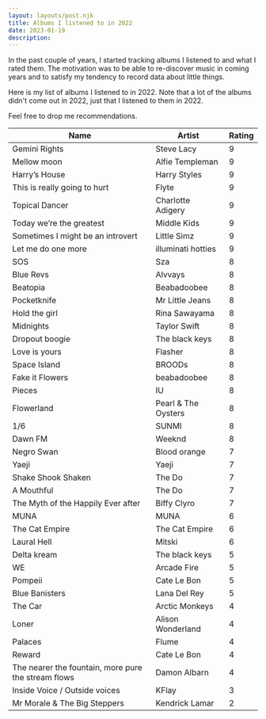 ```yaml
---
layout: layouts/post.njk
title: Albums I listened to in 2022
date: 2023-01-19
description:
---
```


In the past couple of years, I started tracking albums I listened to and what I rated them. The motivation was to be able to re-discover music in coming years and to satisfy my tendency to record data about little things.

Here is my list of albums I listened to in 2022. Note that a lot of the albums didn't come out in 2022, just that I listened to them in 2022.

Feel free to drop me recommendations.

| Name                                                | Artist              | Rating |
| --------------------------------------------------- | ------------------- | ------ |
| Gemini Rights                                       | Steve Lacy          | 9      |
| Mellow moon                                         | Alfie Templeman     | 9      |
| Harry’s House                                       | Harry Styles        | 9      |
| This is really going to hurt                        | Flyte               | 9      |
| Topical Dancer                                      | Charlotte Adigery   | 9      |
| Today we’re the greatest                            | Middle Kids         | 9      |
| Sometimes I might be an introvert                   | Little Simz         | 9      |
| Let me do one more                                  | illuminati hotties  | 9      |
| SOS                                                 | Sza                 | 8      |
| Blue Revs                                           | Alvvays             | 8      |
| Beatopia                                            | Beabadoobee         | 8      |
| Pocketknife                                         | Mr Little Jeans     | 8      |
| Hold the girl                                       | Rina Sawayama       | 8      |
| Midnights                                           | Taylor Swift        | 8      |
| Dropout boogie                                      | The black keys      | 8      |
| Love is yours                                       | Flasher             | 8      |
| Space Island                                        | BROODs              | 8      |
| Fake it Flowers                                     | beabadoobee         | 8      |
| Pieces                                              | IU                  | 8      |
| Flowerland                                          | Pearl & The Oysters | 8      |
| 1/6                                                 | SUNMI               | 8      |
| Dawn FM                                             | Weeknd              | 8      |
| Negro Swan                                          | Blood orange        | 7      |
| Yaeji                                               | Yaeji               | 7      |
| Shake Shook Shaken                                  | The Do              | 7      |
| A Mouthful                                          | The Do              | 7      |
| The Myth of the Happily Ever after                  | Biffy Clyro         | 7      |
| MUNA                                                | MUNA                | 6      |
| The Cat Empire                                      | The Cat Empire      | 6      |
| Laural Hell                                         | Mitski              | 6      |
| Delta kream                                         | The black keys      | 5      |
| WE                                                  | Arcade Fire         | 5      |
| Pompeii                                             | Cate Le Bon         | 5      |
| Blue Banisters                                      | Lana Del Rey        | 5      |
| The Car                                             | Arctic Monkeys      | 4      |
| Loner                                               | Alison Wonderland   | 4      |
| Palaces                                             | Flume               | 4      |
| Reward                                              | Cate Le Bon         | 4      |
| The nearer the fountain, more pure the stream flows | Damon Albarn        | 4      |
| Inside Voice / Outside voices                       | KFlay               | 3      |
| Mr Morale & The Big Steppers                        | Kendrick Lamar      | 2      |
